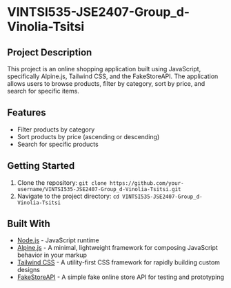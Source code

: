 # VINTSI535-JSE2407-Group_d-Vinolia-Tsitsi

## Project Description

This project is an online shopping application built using JavaScript, specifically Alpine.js, Tailwind CSS, and the FakeStoreAPI. The application allows users to browse products, filter by category, sort by price, and search for specific items.

## Features

- Filter products by category
- Sort products by price (ascending or descending)
- Search for specific products

## Getting Started

1. Clone the repository: `git clone https://github.com/your-username/VINTSI535-JSE2407-Group_d-Vinolia-Tsitsi.git`
2. Navigate to the project directory: `cd VINTSI535-JSE2407-Group_d-Vinolia-Tsitsi`

## Built With

- [Node.js](https://nodejs.org/) - JavaScript runtime
- [Alpine.js](https://alpinejs.com/) - A minimal, lightweight framework for composing JavaScript behavior in your markup
- [Tailwind CSS](https://tailwindcss.com/) - A utility-first CSS framework for rapidly building custom designs
- [FakeStoreAPI](https://fakestoreapi.com/) - A simple fake online store API for testing and prototyping
